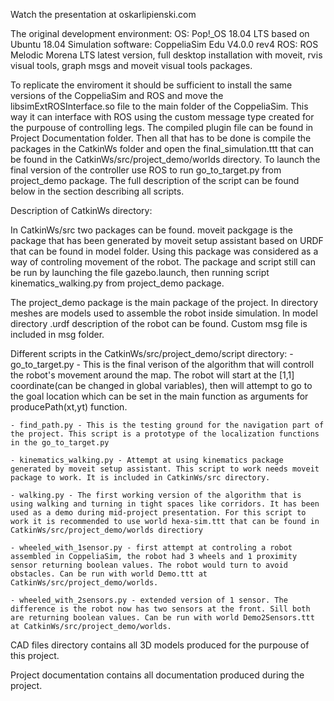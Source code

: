 Watch the presentation at oskarlipienski.com


The original development environment:
OS: Pop!_OS 18.04 LTS based on Ubuntu 18.04
Simulation software: CoppeliaSim Edu V4.0.0 rev4
ROS: ROS Melodic Morena LTS latest version, full desktop installation with moveit, rvis visual tools, graph msgs and moveit visual tools packages.

To replicate the enviroment it should be sufficient to install the same versions of the CoppeliaSim and ROS and move the libsimExtROSInterface.so file
to the main folder of the CoppeliaSim. This way it can interface with ROS using the custom message type created for the purpouse of controlling legs. 
The compiled plugin file can be found in Project Documentation folder. Then all that has to be done is compile the packages in the CatkinWs folder and 
open the final_simulation.ttt that can be found in the CatkinWs/src/project_demo/worlds directory. To launch the final version of the controller use 
ROS to run go_to_target.py from project_demo package. The full description of the script can be found below in the section describing all scripts.

Description of CatkinWs directory:

In CatkinWs/src two packages can be found. moveit packgage is the package that has been generated by moveit setup assistant based on URDF that can be found in model folder. Using this package was considered as a way of controling movement of the robot. The package and script still can be run by launching the file gazebo.launch, then running script kinematics_walking.py from project_demo package.

The project_demo package is the main package of the project. In directory meshes are models used to assemble the robot inside simulation. In model directory .urdf description of the robot can be found. Custom msg file is included in msg folder.

Different scripts in the CatkinWs/src/project_demo/script directory:
	- go_to_target.py - This is the final verison of the algorithm that will controll the robot's movement around the map. The robot will start at the [1,1] coordinate(can be changed in global variables), then will attempt to go to the goal location which can be set in the main function as arguments for producePath(xt,yt) function.

	- find_path.py - This is the testing ground for the navigation part of the project. This script is a prototype of the localization functions in the go_to_target.py

	- kinematics_walking.py - Attempt at using kinematics package generated by moveit setup assistant. This script to work needs moveit package to work. It is included in CatkinWs/src directory.

	- walking.py - The first working version of the algorithm that is using walking and turning in tight spaces like corridors. It has been used as a demo during mid-project presentation. For this script to work it is recommended to use world hexa-sim.ttt that can be found in CatkinWs/src/project_demo/worlds directiory

	- wheeled_with_1sensor.py - first attempt at controling a robot assembled in CoppeliaSim, the robot had 3 wheels and 1 proximity sensor returning boolean values. The robot would turn to avoid obstacles. Can be run with world Demo.ttt at CatkinWs/src/project_demo/worlds.

	- wheeled_with_2sensors.py - extended version of 1 sensor. The difference is the robot now has two sensors at the front. Sill both are returning boolean values. Can be run with world Demo2Sensors.ttt at CatkinWs/src/project_demo/worlds.

CAD files directory contains all 3D models produced for the purpouse of this project.

Project documentation contains all documentation produced during the project.

